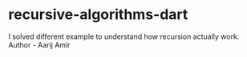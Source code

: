 # recursive-algorithms-dart
I solved different example to understand how recursion actually work.
<br>
Author - Aarij Amir
